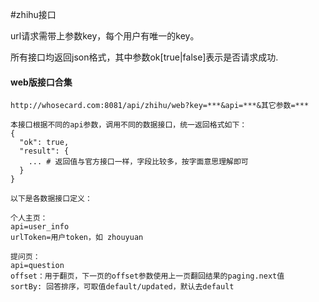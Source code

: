 #zhihu接口

url请求需带上参数key，每个用户有唯一的key。

所有接口均返回json格式，其中参数ok[true|false]表示是否请求成功.


#### web版接口合集

```
http://whosecard.com:8081/api/zhihu/web?key=***&api=***&其它参数=***

本接口根据不同的api参数，调用不同的数据接口，统一返回格式如下：
{
  "ok": true,
  "result": {
    ... # 返回值与官方接口一样，字段比较多，按字面意思理解即可
  }
}

以下是各数据接口定义：

个人主页：
api=user_info
urlToken=用户token，如 zhouyuan

提问页：
api=question
offset：用于翻页，下一页的offset参数使用上一页翻回结果的paging.next值
sortBy: 回答排序，可取值default/updated，默认去default
```